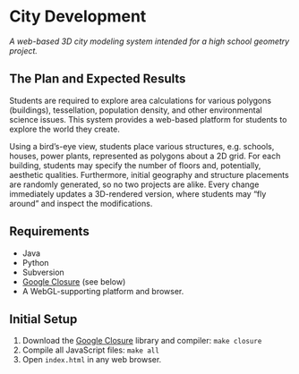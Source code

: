 City Development
================

_A web-based 3D city modeling system intended for a high school geometry
project._

The Plan and Expected Results
-----------------------------

Students are required to explore area calculations for various polygons
(buildings), tessellation, population density, and other environmental science
issues. This system provides a web-based platform for students to explore the
world they create.

Using a bird’s-eye view, students place various structures, e.g. schools,
houses, power plants, represented as polygons about a 2D grid. For each
building, students may specify the number of floors and, potentially, aesthetic
qualities. Furthermore, initial geography and structure placements are randomly
generated, so no two projects are alike. Every change immediately updates a
3D-rendered version, where students may “fly around” and inspect the
modifications.

Requirements
------------
* Java
* Python
* Subversion
* [Google Closure](https://developers.google.com/closure/) (see below)
* A WebGL-supporting platform and browser.

Initial Setup
-------------
1. Download the [Google Closure](https://developers.google.com/closure/) library
   and compiler: `make closure`
1. Compile all JavaScript files: `make all`
1. Open `index.html` in any web browser.
